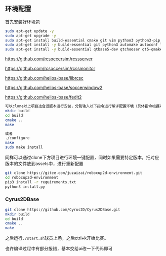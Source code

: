 ## 环境配置

首先安装好环境包

```bash
sudo apt-get update -y
sudo apt-get upgrade -y
sudo apt-get install build-essential cmake git vim python3 python3-pip gdb -y
sudo apt-get install -y build-essential git python3 automake autoconf libtool flex bison libboost-all-dev
sudo apt-get install -y build-essential qtbase5-dev qtchooser qt5-qmake qtbase5-dev-tools libfontconfig1-dev libaudio-dev libxt-dev libglib2.0-dev libxi-dev libxrender-dev
```



https://github.com/rcsoccersim/rcssserver

https://github.com/rcsoccersim/rcssmonitor

https://github.com/helios-base/librcsc

https://github.com/helios-base/soccerwindow2

https://github.com/helios-base/fedit2
```bash
可以clone以上项目选合适版本进行安装，分别输入以下指令进行编译配置环境（具体指令根据项目readme决定）
mkdir build
cd build
cmake ..
make

或者
./configure
make
sudo make install
```



同样可以通过clone下方项目进行环境一键配置，同时如果需要特定版本，把对应版本的文件放到assets中，进行重新配置

```bash
git clone https://gitee.com/juzaizai/robocup2d-environment.git
cd robocup2d-environment
pip3 install -r requirements.txt
python3 install.py
```





### Cyrus2DBase

```bash
git clone https://github.com/Cyrus2D/Cyrus2DBase.git
mkdir build
cd build
cmake ..
make
```

之后运行`./start.sh`球员上场，之后ctrl+k开始比赛。

也许编译过程中有部分报错，基本交给ai改一下代码即可

